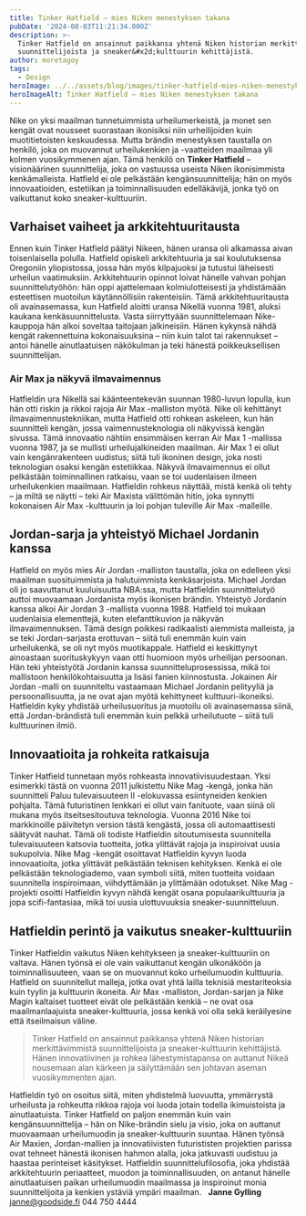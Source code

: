 ```yaml
---
title: Tinker Hatfield – mies Niken menestyksen takana
pubDate: '2024-08-03T11:21:34.000Z'
description: >-
  Tinker Hatfield on ansainnut paikkansa yhtenä Niken historian merkittävimmistä
  suunnittelijoista ja sneaker&#x2d;kulttuurin kehittäjistä.
author: moretagoy
tags:
  - Design
heroImage: ../../assets/blog/images/tinker-hatfield-mies-niken-menestyksen-takana/featured.webp
heroImageAlt: Tinker Hatfield – mies Niken menestyksen takana
---
```


Nike on yksi maailman tunnetuimmista urheilumerkeistä, ja monet sen kengät ovat nousseet suorastaan ikonisiksi niin urheilijoiden kuin muotitietoisten keskuudessa. Mutta brändin menestyksen taustalla on henkilö, joka on muovannut urheilukenkien ja -vaatteiden maailmaa yli kolmen vuosikymmenen ajan. Tämä henkilö on **Tinker Hatfield** – visionäärinen suunnittelija, joka on vastuussa useista Niken ikonisimmista kenkämalleista. Hatfield ei ole pelkästään kengänsuunnittelija; hän on myös innovaatioiden, estetiikan ja toiminnallisuuden edelläkävijä, jonka työ on vaikuttanut koko sneaker-kulttuuriin.

## Varhaiset vaiheet ja arkkitehtuuritausta

Ennen kuin Tinker Hatfield päätyi Nikeen, hänen uransa oli alkamassa aivan toisenlaisella polulla. Hatfield opiskeli arkkitehtuuria ja sai koulutuksensa Oregoniin yliopistossa, jossa hän myös kilpajuoksi ja tutustui läheisesti urheilun vaatimuksiin. Arkkitehtuurin opinnot loivat hänelle vahvan pohjan suunnittelutyöhön: hän oppi ajattelemaan kolmiulotteisesti ja yhdistämään esteettisen muotoilun käytännöllisiin rakenteisiin. Tämä arkkitehtuuritausta oli avainasemassa, kun Hatfield aloitti uransa Nikellä vuonna 1981, aluksi kaukana kenkäsuunnittelusta. Vasta siirryttyään suunnittelemaan Nike-kauppoja hän alkoi soveltaa taitojaan jalkineisiin. Hänen kykynsä nähdä kengät rakennettuina kokonaisuuksina – niin kuin talot tai rakennukset – antoi hänelle ainutlaatuisen näkökulman ja teki hänestä poikkeuksellisen suunnittelijan.

### Air Max ja näkyvä ilmavaimennus

Hatfieldin ura Nikellä sai käänteentekevän suunnan 1980-luvun lopulla, kun hän otti riskin ja rikkoi rajoja Air Max -malliston myötä. Nike oli kehittänyt ilmavaimennustekniikan, mutta Hatfield otti rohkean askeleen, kun hän suunnitteli kengän, jossa vaimennusteknologia oli näkyvissä kengän sivussa. Tämä innovaatio nähtiin ensimmäisen kerran Air Max 1 -mallissa vuonna 1987, ja se mullisti urheilujalkineiden maailman. Air Max 1 ei ollut vain kengänrakenteen uudistus; siitä tuli ikoninen design, joka nosti teknologian osaksi kengän estetiikkaa. Näkyvä ilmavaimennus ei ollut pelkästään toiminnallinen ratkaisu, vaan se toi uudenlaisen ilmeen urheilukenkien maailmaan. Hatfieldin rohkeus näyttää, mistä kenkä oli tehty – ja miltä se näytti – teki Air Maxista välittömän hitin, joka synnytti kokonaisen Air Max -kulttuurin ja loi pohjan tuleville Air Max -malleille.

## Jordan-sarja ja yhteistyö Michael Jordanin kanssa

Hatfield on myös mies Air Jordan -malliston taustalla, joka on edelleen yksi maailman suosituimmista ja halutuimmista kenkäsarjoista. Michael Jordan oli jo saavuttanut kuuluisuutta NBA:ssa, mutta Hatfieldin suunnittelutyö auttoi muovaamaan Jordanista myös ikonisen brändin. Yhteistyö Jordanin kanssa alkoi Air Jordan 3 -mallista vuonna 1988. Hatfield toi mukaan uudenlaisia elementtejä, kuten elefanttikuvion ja näkyvän ilmavaimennuksen. Tämä design poikkesi radikaalisti aiemmista malleista, ja se teki Jordan-sarjasta erottuvan – siitä tuli enemmän kuin vain urheilukenkä, se oli nyt myös muotikappale. Hatfield ei keskittynyt ainoastaan suorituskykyyn vaan otti huomioon myös urheilijan persoonan. Hän teki yhteistyötä Jordanin kanssa suunnitteluprosessissa, mikä toi mallistoon henkilökohtaisuutta ja lisäsi fanien kiinnostusta. Jokainen Air Jordan -malli on suunniteltu vastaamaan Michael Jordanin pelityyliä ja persoonallisuutta, ja ne ovat ajan myötä kehittyneet kulttuuri-ikoneiksi. Hatfieldin kyky yhdistää urheilusuoritus ja muotoilu oli avainasemassa siinä, että Jordan-brändistä tuli enemmän kuin pelkkä urheilutuote – siitä tuli kulttuurinen ilmiö.

## Innovaatioita ja rohkeita ratkaisuja

Tinker Hatfield tunnetaan myös rohkeasta innovatiivisuudestaan. Yksi esimerkki tästä on vuonna 2011 julkistettu Nike Mag -kengä, jonka hän suunnitteli Paluu tulevaisuuteen II -elokuvassa esiintyneiden kenkien pohjalta. Tämä futuristinen lenkkari ei ollut vain fanituote, vaan siinä oli mukana myös itseitsesitoutuva teknologia. Vuonna 2016 Nike toi markkinoille päivitetyn version tästä kengästä, jossa oli automaattisesti säätyvät nauhat. Tämä oli todiste Hatfieldin sitoutumisesta suunnitella tulevaisuuteen katsovia tuotteita, jotka ylittävät rajoja ja inspiroivat uusia sukupolvia. Nike Mag -kengät osoittavat Hatfieldin kyvyn luoda innovaatioita, jotka ylittävät pelkästään teknisen kehityksen. Kenkä ei ole pelkästään teknologiademo, vaan symboli siitä, miten tuotteita voidaan suunnitella inspiroimaan, viihdyttämään ja ylittämään odotukset. Nike Mag -projekti osoitti Hatfieldin kyvyn nähdä kengät osana populaarikulttuuria ja jopa scifi-fantasiaa, mikä toi uusia ulottuvuuksia sneaker-suunnitteluun.

## Hatfieldin perintö ja vaikutus sneaker-kulttuuriin

Tinker Hatfieldin vaikutus Niken kehitykseen ja sneaker-kulttuuriin on valtava. Hänen työnsä ei ole vain vaikuttanut kengän ulkonäköön ja toiminnallisuuteen, vaan se on muovannut koko urheilumuodin kulttuuria. Hatfield on suunnitellut malleja, jotka ovat yhtä lailla teknisiä mestariteoksia kuin tyylin ja kulttuurin ikoneita. Air Max -malliston, Jordan-sarjan ja Nike Magin kaltaiset tuotteet eivät ole pelkästään kenkiä – ne ovat osa maailmanlaajuista sneaker-kulttuuria, jossa kenkä voi olla sekä keräilyesine että itseilmaisun väline.

> Tinker Hatfield on ansainnut paikkansa yhtenä Niken historian merkittävimmistä suunnittelijoista ja sneaker-kulttuurin kehittäjistä. Hänen innovatiivinen ja rohkea lähestymistapansa on auttanut Nikeä nousemaan alan kärkeen ja säilyttämään sen johtavan aseman vuosikymmenten ajan.

Hatfieldin työ on osoitus siitä, miten yhdistelmä luovuutta, ymmärrystä urheilusta ja rohkeutta rikkoa rajoja voi luoda jotain todella ikimuistoista ja ainutlaatuista. Tinker Hatfield on paljon enemmän kuin vain kengänsuunnittelija – hän on Nike-brändin sielu ja visio, joka on auttanut muovaamaan urheilumuodin ja sneaker-kulttuurin suuntaa. Hänen työnsä Air Maxien, Jordan-mallien ja innovatiivisten futurististen projektien parissa ovat tehneet hänestä ikonisen hahmon alalla, joka jatkuvasti uudistuu ja haastaa perinteiset käsitykset. Hatfieldin suunnittelufilosofia, joka yhdistää arkkitehtuurin periaatteet, muodon ja toiminnallisuuden, on antanut hänelle ainutlaatuisen paikan urheilumuodin maailmassa ja inspiroinut monia suunnittelijoita ja kenkien ystäviä ympäri maailman.   **Janne Gylling** janne@goodside.fi 044 750 4444